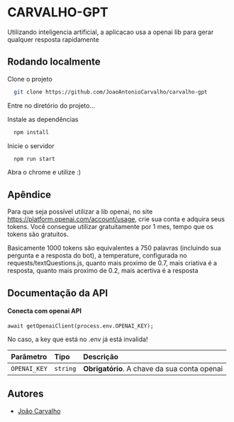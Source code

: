 
# CARVALHO-GPT

Utilizando inteligencia artificial, a aplicacao usa a openai lib para gerar qualquer resposta rapidamente


## Rodando localmente

Clone o projeto

```bash
  git clone https://github.com/JoaoAntonioCarvalho/carvalho-gpt
```

Entre no diretório do projeto...


Instale as dependências

```bash
  npm install
```

Inicie o servidor

```bash
  npm run start
```

Abra o chrome e utilize :)

## Apêndice

Para que seja possível utilizar a lib openai, no site https://platform.openai.com/account/usage, crie sua conta e adquira seus tokens. Você consegue utilizar gratuitamente por 1 mes, tempo que os tokens são gratuitos.

Basicamente 1000 tokens são equivalentes a 750 palavras (incluindo sua pergunta e a resposta do bot), a temperature, configurada no requests/textQuestions.js, quanto mais proximo de 0.7, mais criativa é a resposta, quanto mais proximo de 0.2, mais acertiva é a resposta

## Documentação da API

#### Conecta com openai API

```http
await getOpenaiClient(process.env.OPENAI_KEY);
```
No caso, a key que está no .env já está invalida!

| Parâmetro   | Tipo       | Descrição                           |
| :---------- | :--------- | :---------------------------------- |
| `OPENAI_KEY` | `string` | **Obrigatório**. A chave da sua conta openai |



## Autores

- [João Carvalho](https://github.com/JoaoAntonioCarvalho/)
